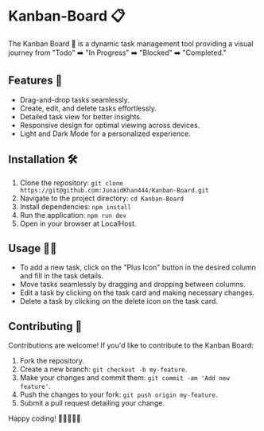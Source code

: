 # Kanban-Board 📋

The Kanban Board 📌 is a dynamic task management tool providing a visual journey from "Todo" ➡️ "In Progress" ➡️ "Blocked" ➡️ "Completed."

## Features 🚀

- Drag-and-drop tasks seamlessly.
- Create, edit, and delete tasks effortlessly.
- Detailed task view for better insights.
- Responsive design for optimal viewing across devices.
- Light and Dark Mode for a personalized experience.

## Installation 🛠️

1. Clone the repository:  `git clone https://git@github.com:JunaidKhan444/Kanban-Board.git`
2. Navigate to the project directory:  `cd Kanban-Board`
3. Install dependencies:  `npm install`
4. Run the application: `npm run dev`
5. Open in your browser at LocalHost.

## Usage 🧑‍💻

- To add a new task, click on the "Plus Icon" button in the desired column and fill in the task details.
- Move tasks seamlessly by dragging and dropping between columns.
- Edit a task by clicking on the task card and making necessary changes.
- Delete a task by clicking on the delete icon on the task card.

## Contributing 🤝

Contributions are welcome! If you'd like to contribute to the Kanban Board:

1. Fork the repository.
2. Create a new branch: `git checkout -b my-feature`.
3. Make your changes and commit them: `git commit -am 'Add new feature'`.
4. Push the changes to your fork: `git push origin my-feature`.
5. Submit a pull request detailing your change.

Happy coding! 🚀👩‍💻👨‍💻

